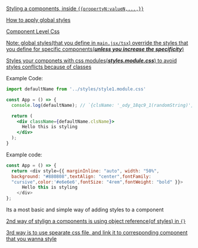 [Styling a components, inside `{{propertyN:valueN,...,}}`](https://youtu.be/M9O5AjEFzKw?si=vqq3tBCrfzFCrGzl&t=5397)

[How to apply global styles](https://youtu.be/lAFbKzO-fss?si=dSV2wIT5mBG5ihTD&t=4917)

[Component Level Css](https://youtu.be/lAFbKzO-fss?si=TLMPdD_E7RcX0ZVE&t=5047)

[Note: global styles(that you define in `main.jsx/tsx`) override the styles that you define for specific components(***unless you increase the specificity***)](https://youtu.be/lAFbKzO-fss?si=jEsMheETXE1FYyzI&t=5387)

[Styles your componets with css modules(***styles.module.css***) to avoid styles conflicts because of classes](https://youtu.be/i63WQrzrKag?si=YF98Hl3j4fhShKMj&t=7)

Example Code:
```jsx
import defaultName from '../styles/style1.module.css'

const App = () => {
  console.log(defaultName); // `{clsName: '_ody_18qc9_1(randomString)',...otherClassesNames that your css/sass/scss file contains}`

  return (
    <div className={defaultName.clsName}>
      Hello this is styling
    </div>
  );
}
```


Example code:
```js
const App = () => {
  return <div style={{ marginInline: "auto", width: "50%",
  background: "#880808",textAlign: "center",fontFamily:
  "cursive",color:'#e6e6e6',fontSize: "4rem",fontWeight: "bold" }}>
      Hello this is styling
    </div>
};
```
Its a most basic and simple way of adding styles to a component 

[2nd way of stylign a components is using object reference(of styles) in `{}`](https://youtu.be/M9O5AjEFzKw?si=qh6jKhLilbS-1K9h&t=5551)

[3rd way is to use spearate css file, and link it to corresponding component that you wanna style](https://youtu.be/M9O5AjEFzKw?si=Ejw3OkNA_8cxZtL8&t=5607)